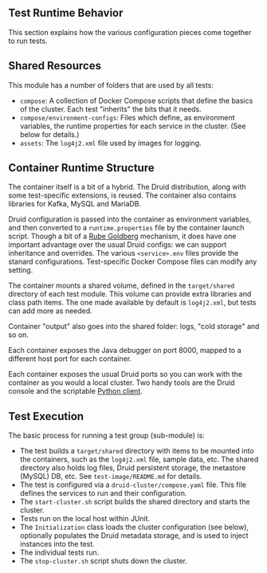 <!--
  ~ Licensed to the Apache Software Foundation (ASF) under one
  ~ or more contributor license agreements.  See the NOTICE file
  ~ distributed with this work for additional information
  ~ regarding copyright ownership.  The ASF licenses this file
  ~ to you under the Apache License, Version 2.0 (the
  ~ "License"); you may not use this file except in compliance
  ~ with the License.  You may obtain a copy of the License at
  ~
  ~   http://www.apache.org/licenses/LICENSE-2.0
  ~
  ~ Unless required by applicable law or agreed to in writing,
  ~ software distributed under the License is distributed on an
  ~ "AS IS" BASIS, WITHOUT WARRANTIES OR CONDITIONS OF ANY
  ~ KIND, either express or implied.  See the License for the
  ~ specific language governing permissions and limitations
  ~ under the License.
  -->

## Test Runtime Behavior

This section explains how the various configuration pieces come together
to run tests.

## Shared Resources

This module has a number of folders that are used by all tests:

* `compose`: A collection of Docker Compose scripts that define the basics
  of the cluster. Each test "inherits" the bits that it needs.
* `compose/environment-configs`: Files which define, as environment variables,
  the runtime properties for each service in the cluster. (See below
  for details.)
* `assets`: The `log4j2.xml` file used by images for logging.

## Container Runtime Structure

The container itself is a bit of a hybrid. The Druid distribution, along
with some test-specific extensions, is reused. The container also contains
libraries for Kafka, MySQL and MariaDB.

Druid configuration is passed into the container as environment variables,
and then converted to a `runtime.properties` file by the container launch
script. Though a bit of a [Rube Goldberg](https://en.wikipedia.org/wiki/Rube_Goldberg)
mechanism, it does have one important advantage over the usual Druid configs:
we can support inheritance and overrides. The various `<service>.env` files
provide the stanard configurations. Test-specific Docker Compose files can
modify any setting.

The container mounts a shared volume, defined in the `target/shared` directory
of each test module. This volume can provide extra libraries and class path
items. The one made available by default is `log4j2.xml`, but tests can add
more as needed.

Container "output" also goes into the shared folder: logs, "cold storage"
and so on.

Each container exposes the Java debugger on port 8000, mapped to a different
host port for each container.

Each container exposes the usual Druid ports so you can work with the
container as you would a local cluster. Two handy tools are the Druid
console and the scriptable [Python client](https://github.com/paul-rogers/druid-client).

## Test Execution

The basic process for running a test group (sub-module) is:

* The test builds a `target/shared` directory with items to be mounted
  into the containers, such as the `log4j2.xml` file, sample data, etc.
  The shared directory also holds log files, Druid persistent storage,
  the metastore (MySQL) DB, etc. See `test-image/README.md` for details.
* The test is configured via a `druid-cluster/compose.yaml` file.
  This file defines the services to run and their configuration.
* The `start-cluster.sh` script builds the shared directory and starts
  the cluster.
* Tests run on the local host within JUnit.
* The `Initialization` class loads the cluster configuration (see below),
  optionally populates the Druid metadata storage, and is used to
  inject instances into the test.
* The individual tests run.
* The `stop-cluster.sh` script shuts down the cluster.
